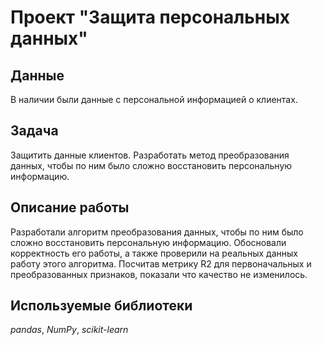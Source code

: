 # Проект "Защита персональных данных"


## Данные
 В наличии были данные с персональной информацией о клиентах.


## Задача
Защитить данные клиентов. Разработать метод преобразования данных, чтобы по ним было сложно восстановить персональную информацию.


## Описание работы
Разработали алгоритм преобразования данных, чтобы по ним было сложно восстановить персональную информацию. Обосновали корректность его работы, а также проверили на реальных данных работу этого алгоритма. Посчитав метрику R2 для первоначальных и преобразованных признаков, показали что качество не изменилось.


## Используемые библиотеки
*pandas*, *NumPy*, *scikit-learn*